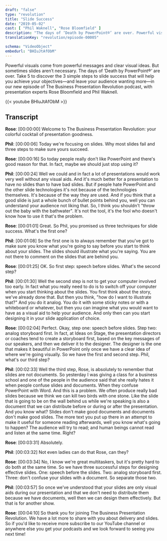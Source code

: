 ```yaml
---
draft: "false"
type: "revolution"
title: "Slide Success"
date: "2019-05-02"
cast: [ "Phil Waknell", "Rose Bloomfield" ]
description: "The days of ‘Death by PowerPoint®’ are over. Powerful visuals come from powerful messages and clear visual ideas. But sometimes slides aren’t necessary. "
translationKey: "revolution/episode-00005"

schema: "VideoObject"
embedurl: "BHIuJtAfObM"
---
```


Powerful visuals come from powerful messages and clear visual ideas. But sometimes slides aren’t necessary. The days of ‘Death by PowerPoint®’ are over. Take 5 to discover the 3 simple steps to slide success that will help you achieve your objectives—and leave your audience wanting more—in our new episode of The Business Presentation Revolution podcast, with presentation experts Rose Bloomfield and Phil Waknell.

{{< youtube BHIuJtAfObM >}}

## Transcript

**Rose**: [00:00:00] Welcome to The Business Presentation Revolution: your colorful cocktail of presentation goodness. 
 
**Phil**: [00:00:06] Today we're focusing on slides. Why most slides fail and three steps to make sure yours succeed. 
 
**Rose**: [00:00:16] So today people really don't like PowerPoint and there's good reason for that. In fact, maybe we should just stop using it?
 
**Phil**: [00:00:24] Well we could and in fact a lot of presentations would work very well without any visual aids. And it's much better for a presentation to have no slides than to have bad slides. But if people hate PowerPoint and the other slide technologies it's not because of the technologies themselves. It's because of the way they are used. And if you think that a good slide is just a whole bunch of bullet points behind you, well you can understand your audience not liking that. So, I think you shouldn't "throw out the baby with the bathwater". It's not the tool, it's the fool who doesn't know how to use it that's the problem. 
 
**Rose**: [00:01:01] Great. So Phil, you promised us three techniques for slide success. What's the first one? 
 
**Phil**: [00:01:08] So the first one is to always remember that you've got to make sure you know what you're going to say before you start to think about your slides. The slides should illustrate what you're saying. You are not there to comment on the slides that are behind you. 
 
**Rose**: [00:01:25] OK. So first step: speech before slides. What's the second step? 
 
**Phil**: [00:01:30] Well the second step is not to get your computer involved too early. In fact what you really need to do is to switch off your computer when you start thinking about the slides. You first think about the story, we've already done that. But then you think, "how do I want to illustrate that?" And you do it analog. You do it with some sticky notes or with a whiteboard or whatever, but then you can imagine what you would want to have as a visual aid to help your audience. And only then can you start designing it in your slide application of choice. 
 
**Rose**: [00:02:04] Perfect. Okay, step one: speech before slides. Step two: analog storyboard first. In fact, at Ideas on Stage, the presentation directors or coaches tend to create a storyboard first, based on the key messages of our speakers, and then we deliver it to the designer. The designer is the one that makes it beautiful in PowerPoint only once we have a clear idea of where we're going visually. So we have the first and second step. Phil, what's our third step? 
 
**Phil**: [00:02:33] Well the third step, Rose, is absolutely to remember that slides are not documents. So yesterday I was giving a class for a business school and one of the people in the audience said that she really hates it when people confuse slides and documents. When they confuse PowerPoint with Word. And this is a problem. We often produce really bad slides because we think we can kill two birds with one stone. Like the slide that is going to be on the wall behind us while we're speaking is also a document that we can distribute before or during or after the presentation. And you know what? Slides don't make good documents and documents don't make good slides. The more text you put up there in an attempt to make it useful for someone reading afterwards, well you know what's going to happen? The audience will try to read; and human beings cannot read and listen at the same time. Right? 
 
**Rose**: [00:03:31] Absolutely.
 
**Phil**: [00:03:32] Not even ladies can do that Rose, can they? 
 
**Rose**: [00:03:34] No, I know we're great multitaskers, but it's pretty hard to do both at the same time. So we have three successful steps for designing effective slides. One: speech before the slides. Two: analog storyboard first. Three: don't confuse your slides with a document. So separate those two. 
 
**Phil**: [00:03:57] So once we've understood that your slides are only visual aids during our presentation and that we don't need to distribute them because we have documents, well then we can design them effectively. But that is for another show. 
 
**Rose**: [00:04:10] So thank you for joining The Business Presentation Revolution. We have a lot more to share with you about delivery and slides. So if you'd like to receive more subscribe to our YouTube channel or anywhere else you get your podcasts and we look forward to seeing you next time! 